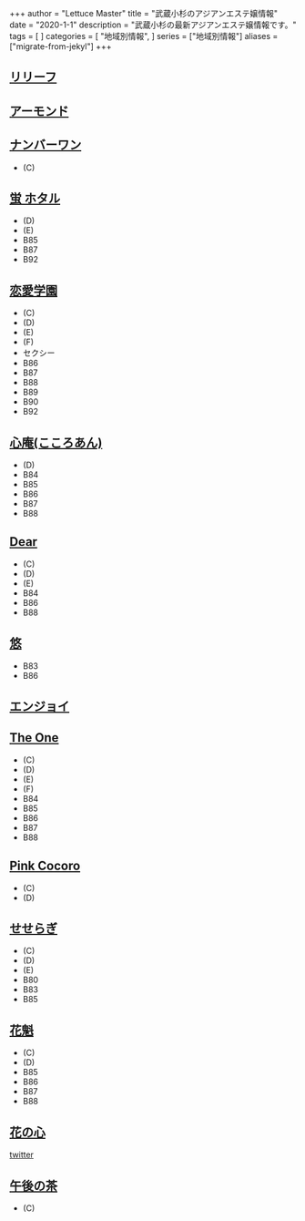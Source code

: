 +++
author = "Lettuce Master"
title = "武蔵小杉のアジアンエステ嬢情報"
date = "2020-1-1"
description = "武蔵小杉の最新アジアンエステ嬢情報です。"
tags = [
]
categories = [
    "地域別情報",
]
series = ["地域別情報"]
aliases = ["migrate-from-jekyl"]
+++

## [リリーフ](http://relief.ests.jp/)
## [アーモンド](http://almond.est.cm/)
## [ナンバーワン](http://www.number-one.work/)
- (C)
## [蛍 ホタル](https://hotaru.ests.jp/)
- (D)
- (E)
- B85
- B87
- B92
## [恋愛学園](https://koigakuin.estjp.info/)
- (C)
- (D)
- (E)
- (F)
- セクシー
- B86
- B87
- B88
- B89
- B90
- B92
## [心庵(こころあん)](http://kokoroan.info/)
- (D)
- B84
- B85
- B86
- B87
- B88
## [Dear](http://dear.qws.esute-jp.com/)
- (C)
- (D)
- (E)
- B84
- B86
- B88
## [悠](http://www.yu202.com/)
- B83
- B86
## [エンジョイ](http://www.enjoy-es.info/)
## [The One](http://yumesen.work/)
- (C)
- (D)
- (E)
- (F)
- B84
- B85
- B86
- B87
- B88
## [Pink Cocoro](http://familiar.este88.com/)
- (C)
- (D)
## [せせらぎ](http://seseragi-massage.work/)
- (C)
- (D)
- (E)
- B80
- B83
- B85
## [花魁](http://www.kangobisyojo.esturl.com/)
- (C)
- (D)
- B85
- B86
- B87
- B88
## [花の心](https://www.hananokokoro.com/)
[twitter](ttps://twitter.com/rhanakokor)
## [午後の茶](http://rlx-es.com/)
- (C)
